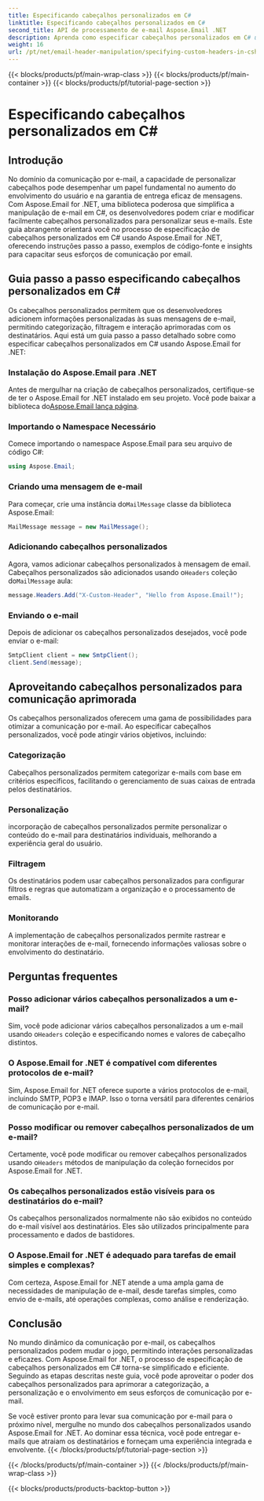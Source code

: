 ```yaml
---
title: Especificando cabeçalhos personalizados em C#
linktitle: Especificando cabeçalhos personalizados em C#
second_title: API de processamento de e-mail Aspose.Email .NET
description: Aprenda como especificar cabeçalhos personalizados em C# usando Aspose.Email for .NET para aprimorar a comunicação por email. Este guia passo a passo fornece insights sobre como criar cabeçalhos de e-mail personalizados para melhorar o envolvimento.
weight: 16
url: /pt/net/email-header-manipulation/specifying-custom-headers-in-csharp/
---
```


{{< blocks/products/pf/main-wrap-class >}}
{{< blocks/products/pf/main-container >}}
{{< blocks/products/pf/tutorial-page-section >}}

# Especificando cabeçalhos personalizados em C#



## Introdução

No domínio da comunicação por e-mail, a capacidade de personalizar cabeçalhos pode desempenhar um papel fundamental no aumento do envolvimento do usuário e na garantia de entrega eficaz de mensagens. Com Aspose.Email for .NET, uma biblioteca poderosa que simplifica a manipulação de e-mail em C#, os desenvolvedores podem criar e modificar facilmente cabeçalhos personalizados para personalizar seus e-mails. Este guia abrangente orientará você no processo de especificação de cabeçalhos personalizados em C# usando Aspose.Email for .NET, oferecendo instruções passo a passo, exemplos de código-fonte e insights para capacitar seus esforços de comunicação por email.

## Guia passo a passo especificando cabeçalhos personalizados em C#

Os cabeçalhos personalizados permitem que os desenvolvedores adicionem informações personalizadas às suas mensagens de e-mail, permitindo categorização, filtragem e interação aprimoradas com os destinatários. Aqui está um guia passo a passo detalhado sobre como especificar cabeçalhos personalizados em C# usando Aspose.Email for .NET:

### Instalação do Aspose.Email para .NET

Antes de mergulhar na criação de cabeçalhos personalizados, certifique-se de ter o Aspose.Email for .NET instalado em seu projeto. Você pode baixar a biblioteca do[Aspose.Email lança página](https://releases.aspose.com/email/net/).

### Importando o Namespace Necessário

Comece importando o namespace Aspose.Email para seu arquivo de código C#:

```csharp
using Aspose.Email;
```

### Criando uma mensagem de e-mail

 Para começar, crie uma instância do`MailMessage` classe da biblioteca Aspose.Email:

```csharp
MailMessage message = new MailMessage();
```

### Adicionando cabeçalhos personalizados

 Agora, vamos adicionar cabeçalhos personalizados à mensagem de email. Cabeçalhos personalizados são adicionados usando o`Headers` coleção do`MailMessage` aula:

```csharp
message.Headers.Add("X-Custom-Header", "Hello from Aspose.Email!");
```

### Enviando o e-mail

Depois de adicionar os cabeçalhos personalizados desejados, você pode enviar o e-mail:

```csharp
SmtpClient client = new SmtpClient();
client.Send(message);
```

## Aproveitando cabeçalhos personalizados para comunicação aprimorada

Os cabeçalhos personalizados oferecem uma gama de possibilidades para otimizar a comunicação por e-mail. Ao especificar cabeçalhos personalizados, você pode atingir vários objetivos, incluindo:

### Categorização 
 Cabeçalhos personalizados permitem categorizar e-mails com base em critérios específicos, facilitando o gerenciamento de suas caixas de entrada pelos destinatários.

### Personalização 
 incorporação de cabeçalhos personalizados permite personalizar o conteúdo do e-mail para destinatários individuais, melhorando a experiência geral do usuário.

### Filtragem 
 Os destinatários podem usar cabeçalhos personalizados para configurar filtros e regras que automatizam a organização e o processamento de emails.

### Monitorando 
 A implementação de cabeçalhos personalizados permite rastrear e monitorar interações de e-mail, fornecendo informações valiosas sobre o envolvimento do destinatário.

## Perguntas frequentes

### Posso adicionar vários cabeçalhos personalizados a um e-mail?

 Sim, você pode adicionar vários cabeçalhos personalizados a um e-mail usando o`Headers` coleção e especificando nomes e valores de cabeçalho distintos.

### O Aspose.Email for .NET é compatível com diferentes protocolos de e-mail?

Sim, Aspose.Email for .NET oferece suporte a vários protocolos de e-mail, incluindo SMTP, POP3 e IMAP. Isso o torna versátil para diferentes cenários de comunicação por e-mail.

### Posso modificar ou remover cabeçalhos personalizados de um e-mail?

 Certamente, você pode modificar ou remover cabeçalhos personalizados usando o`Headers` métodos de manipulação da coleção fornecidos por Aspose.Email for .NET.

### Os cabeçalhos personalizados estão visíveis para os destinatários do e-mail?

Os cabeçalhos personalizados normalmente não são exibidos no conteúdo do e-mail visível aos destinatários. Eles são utilizados principalmente para processamento e dados de bastidores.

### O Aspose.Email for .NET é adequado para tarefas de email simples e complexas?

Com certeza, Aspose.Email for .NET atende a uma ampla gama de necessidades de manipulação de e-mail, desde tarefas simples, como envio de e-mails, até operações complexas, como análise e renderização.

## Conclusão

No mundo dinâmico da comunicação por e-mail, os cabeçalhos personalizados podem mudar o jogo, permitindo interações personalizadas e eficazes. Com Aspose.Email for .NET, o processo de especificação de cabeçalhos personalizados em C# torna-se simplificado e eficiente. Seguindo as etapas descritas neste guia, você pode aproveitar o poder dos cabeçalhos personalizados para aprimorar a categorização, a personalização e o envolvimento em seus esforços de comunicação por e-mail.

Se você estiver pronto para levar sua comunicação por e-mail para o próximo nível, mergulhe no mundo dos cabeçalhos personalizados usando Aspose.Email for .NET. Ao dominar essa técnica, você pode entregar e-mails que atraiam os destinatários e forneçam uma experiência integrada e envolvente.
{{< /blocks/products/pf/tutorial-page-section >}}

{{< /blocks/products/pf/main-container >}}
{{< /blocks/products/pf/main-wrap-class >}}

{{< blocks/products/products-backtop-button >}}

